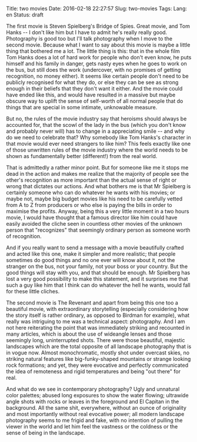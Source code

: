 Title: two movies
Date: 2016-02-18 22:27:57
Slug: two-movies
Tags:
Lang: en
Status: draft

The first movie is Steven Spielberg's Bridge of Spies. Great movie, and Tom Hanks -- I don't like him but I have to admit he's really really good. Photography is good too but I'll talk photography when I move to the second movie. Because what I want to say about this movie is maybe a little thing that bothered me a lot. The little thing is this: that in the whole film Tom Hanks does a lot of hard work for people who don't even know, he puts himself and his family in danger, gets nasty eyes when he goes to work on the bus, but still does the work (undercover, with no promises of getting recognition, no money either). It seems like certain people don't need to be publicly recognised for what they do, or else they can be see as strong enough in their beliefs that they don't want it either. And the movie could have ended like this, and would have resulted in a massive but maybe obscure way to uplift the sense of self-worth of all normal people that do things that are special in some intimate, unknowable measure.

But no, the rules of the movie industry say that heroisms should always be accounted for, that the scowl of the lady in the bus (which you don't know and probably never will) has to change in a appreciating smile -- and why do we need to celebrate that? Why somebody like Tom Hanks's character in that movie would ever need strangers to like him? This feels exactly like one of those unwritten rules of the movie industry where the world needs to be shown as fundamentally better (different!) from the real world.

That is admittedly a rather minor point. But for someone like me it stops me dead in the action and makes me realize that the majority of people see the other's recognition as more important than the actual sense of right or wrong that dictates our actions. And what bothers me is that Mr Spielberg is certainly someone who can do whatever he wants with his movies; or maybe not, maybe big budget movies like his need to be carefully vetted from A to Z from producers or who else is paying the bills in order to maximise the profits. Anyway, being this a very little moment in a two hours movie, I would have thought that a famous director like him could have easily avoided the cliche seen in countless other movies of the unknown person that "recognizes" that seemingly ordinary person as someone worth of recognition.

And if you really want to send a message with a movie beautifully crafted and acted like this one, make it simpler and more realistic; that people sometimes do good things and no one ever will know about it, not the stranger on the bus, not your family, not your boss or your country. But the good things will stay with you, and that should be enough. Mr Spielberg has lost a very good possibility to make this statement, and it surprises me that such a guy like him that I think can do whatever the hell he wants, would fall for these little cliches.

The second movie is The Revenant and apart from being this one too a beautiful movie, with extraordinary storytelling (especially considering how the story itself is rather ordinary, as opposed to Birdman for example), what really was intriguing to me was a technical aspect: photography. And I am not here reiterating the point that was immediately striking and recounted in many articles, which is about the use of wideangle lenses and those seemingly long, uninterrupted shots. There were those beautiful, majestic landscapes which are the total opposite of all landscape photography that is in vogue now. Almost monochromatic, mostly shot under overcast skies, no striking natural features like big-funky-shaped mountains or strange looking rock formations; and yet, they were evocative and perfectly communicated the idea of remoteness and rigid temperatures and being "out there" for real.

And what do we see in contemporary photography? Ugly and unnatural color palettes; abused long exposures to show the water flowing; ultrawide angle shots with rocks or leaves in the foreground and El Capitan in the background. All the same shit, everywhere, without an ounce of originality and most importantly without real evocative power; all modern landscape photography seems to me frigid and fake, with no intention of pulling the viewer in the world and let him feel the vastness or the coldness or the sense of being in the landscape.

<!-- PELICAN_END_SUMMARY -->
